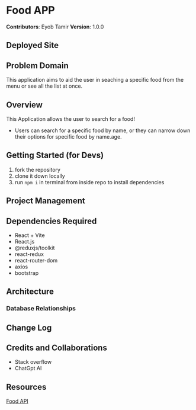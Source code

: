 # Food APP

**Contributors**:  Eyob Tamir
**Version**: 1.0.0

## Deployed Site
[]()

## Problem Domain
This application aims to aid the user in seaching a specific food from the menu or see all the list at once.

## Overview
This Application allows the user to search for a food! 
* Users can search for a specific food by name, or they can narrow down their options for specific food by name.age.


## Getting Started (for Devs)
1.  fork the repository
2.  clone it down locally
3.  run `npm i` in terminal from inside repo to install dependencies

## Project Management


## Dependencies Required
* React + Vite
* React.js
* @reduxjs/toolkit
* react-redux
* react-router-dom
* axios
* bootstrap


## Architecture
### Database Relationships



## Change Log
<!-- -->

## Credits and Collaborations
* Stack overflow
* ChatGpt AI


## Resources
[Food API](https://www.themealdb.com/api/json/v1/1/categories.php)


